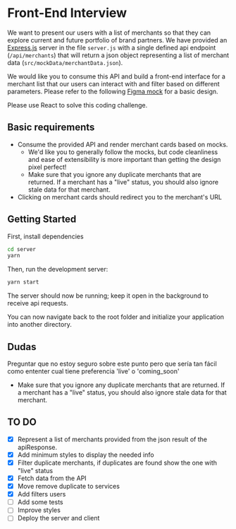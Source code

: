 # Front-End Interview

We want to present our users with a list of merchants so that they can explore current and future portfolio of brand partners. We have provided an [Express.js](https://expressjs.com/) server in the file `server.js` with a single defined api endpoint (`/api/merchants`)
that will return a json object representing a list of merchant data (`src/mockData/merchantData.json`).

We would like you to consume this API and build a front-end interface for a merchant list that our users can interact with and filter based on different parameters. Please refer to the following
[Figma mock](https://www.figma.com/file/2Z1vviiNqvMJPmY70QY6Wr/Front-End-Take-Home?type=design&node-id=0%3A1&mode=design&t=Y44XfQLStDiOIGgh-1) for a basic design.

Please use React to solve this coding challenge.

## Basic requirements

- Consume the provided API and render merchant cards based on mocks.
  - We'd like you to generally follow the mocks, but code cleanliness and ease of extensibility is more important than getting the design pixel perfect!
  - Make sure that you ignore any duplicate merchants that are returned. If a merchant has a "live" status, you should also ignore stale data for that merchant.
- Clicking on merchant cards should redirect you to the merchant's URL

## Getting Started

First, install dependencies

```bash
cd server
yarn
```

Then, run the development server:

```bash
yarn start
```

The server should now be running; keep it open in the background to receive api requests.

You can now navigate back to the root folder and initialize your application into another directory.


## Dudas

Preguntar que no estoy seguro sobre este punto pero que sería tan fácil como ententer cual tiene preferencia 'live' o 'coming_soon'

  - Make sure that you ignore any duplicate merchants that are returned. If a merchant has a "live" status, you should also ignore stale data for that merchant.


## TO DO

- [X] Represent a list of merchants provided from the json result of the apiResponse.
- [X] Add minimum styles to display the needed info
- [X] Filter duplicate merchants, if duplicates are found show the one with "live" status
- [X] Fetch data from the API
- [X] Move remove duplicate to services
- [X] Add filters users
- [ ] Add some tests
- [ ] Improve styles
- [ ] Deploy the server and client 